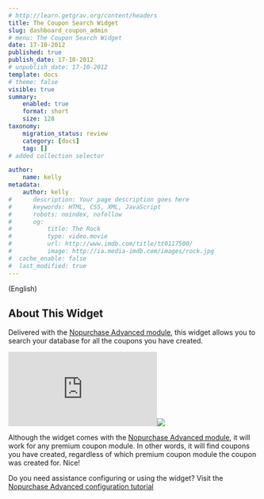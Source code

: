 ```yaml
---
# http://learn.getgrav.org/content/headers
title: The Coupon Search Widget
slug: dashboard_coupon_admin
# menu: The Coupon Search Widget
date: 17-10-2012
published: true
publish_date: 17-10-2012
# unpublish_date: 17-10-2012
template: docs
# theme: false
visible: true
summary:
    enabled: true
    format: short
    size: 128
taxonomy:
    migration_status: review
    category: [docs]
    tag: []
# added collection selector

author:
    name: kelly
metadata:
    author: kelly
#      description: Your page description goes here
#      keywords: HTML, CSS, XML, JavaScript
#      robots: noindex, nofollow
#      og:
#          title: The Rock
#          type: video.movie
#          url: http://www.imdb.com/title/tt0117500/
#          image: http://ia.media-imdb.com/images/rock.jpg
#  cache_enable: false
#  last_modified: true
---
```


(English)

## About This Widget

Delivered with the [Nopurchase Advanced module](http://www.mailbeez.com/documentation/mailbeez/nopurchase_advanced/), this widget allows you to search your database for all the coupons you have created.

[![](http://localhost/wordpress_mailbeez_EOL/wp-content/themes/awake/lib/scripts/timthumb/thumb.php?src=http://www.mailbeez.com/images/doc/mailbeez/nopurchase_advance/coupon_search_widget.png&w=270&h=94&zc=1&q=100 "Coupon Search Widget")](http://www.mailbeez.com/images/doc/mailbeez/nopurchase_advance/coupon_search_widget.png "Coupon Search Widget")![](http://localhost/wordpress_mailbeez_EOL/wp-content/themes/awake/images/shortcodes/image_shadow.png)

Although the widget comes with the [Nopurchase Advanced module](http://www.mailbeez.com/documentation/mailbeez/nopurchase_advanced/), it will work for any premium coupon module. In other words, it will find coupons you have created, regardless of which premium coupon module the coupon was created for. Nice!

Do you need assistance configuring or using the widget? Visit the [Nopurchase Advanced configuration tutorial](http://www.mailbeez.com/documentation/tutorials/mailbeez-tutorials/nopurchase-advanced-configuration-tutorial/)
